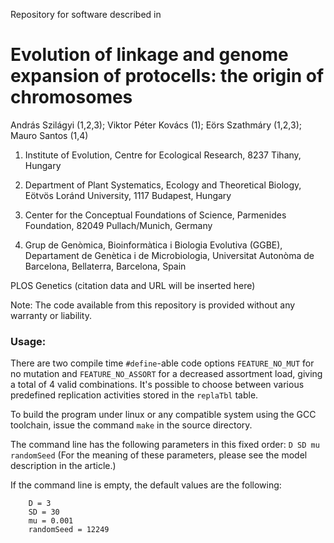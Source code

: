 Repository for software described in
# Evolution of linkage and genome expansion of protocells: the origin of chromosomes

András Szilágyi (1,2,3); Viktor Péter Kovács (1); Eörs Szathmáry (1,2,3); Mauro Santos (1,4)

1. Institute of Evolution, Centre for Ecological Research, 8237 Tihany, Hungary

2. Department of Plant Systematics, Ecology and Theoretical Biology, Eötvös Loránd University, 1117 Budapest, Hungary

3. Center for the Conceptual Foundations of Science, Parmenides Foundation, 82049 Pullach/Munich, Germany

4. Grup de Genòmica, Bioinformàtica i Biologia Evolutiva (GGBE), Departament de Genètica i de Microbiologia, Universitat Autonòma de Barcelona, Bellaterra, Barcelona, Spain


PLOS Genetics (citation data and URL will be inserted here)

Note: The code available from this repository is provided without any warranty or liability.



### Usage:

There are two compile time `#define`-able code options `FEATURE_NO_MUT` for no mutation and `FEATURE_NO_ASSORT` for a decreased assortment load, giving a total of 4 valid combinations. It's possible to choose between various predefined replication activities stored in the `replaTbl` table.

To build the program under linux or any compatible system using the GCC toolchain, issue the command `make` in the source directory.

The command line has the following parameters in this fixed order: `D SD mu randomSeed`
(For the meaning of these parameters, please see the model description in the article.)

If the command line is empty, the default values are the following:
```
    D = 3
    SD = 30
    mu = 0.001
    randomSeed = 12249
```
